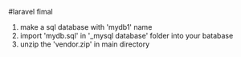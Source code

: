 #laravel fimal

1. make a sql database with 'mydb1' name
2. import 'mydb.sql' in '_mysql database' folder into your batabase
3. unzip the 'vendor.zip' in main directory
